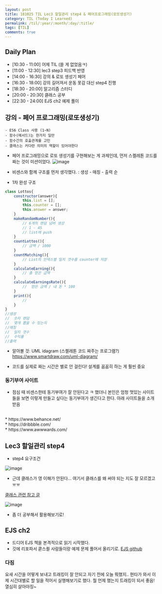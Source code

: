 ```yaml
---
layout: post
title: 181025 TIL Lec3 할일관리 step4 & 페어프로그래밍(로또생성기)
category: TIL (Today I Learned)
permalink: /til/:year/:month/:day/:title/
tags: [TIL]
comments: true
---
```


## Daily Plan
- [10:30 - 11:00] 어제 TIL (쓸 게 없었음ㅋ)
- [11:00 - 12:30] lec3 step3 피드백 반영
- [14:00 - 16:30] 강의 & 로또 생성기 페어
- [16:30 - 18:00] 강의 길어져서 운동 못감 대신 step4 진행
- [18:30 - 20:00] 알고리즘 스터디
- [20:00 - 20:30] 클래스 공부
- [22:30 - 24:00] EJS ch2 예제 풀이

## 강의 - 페어 프로그래밍(로또생성기)

```text
- ES6 Class 사용 (1~N)
- 함수(메서드)는 한가지 일만
- 함수간의 호출관계를 고민 
- 클래스는 커다란 의미의 역할이 있어야한다
```

- 페어 프로그래밍으로 로또 생성기를 구현해보는 게 과제인데, 먼저 스켈레톤 코드를 짜는 것이 미션이었다.
![image](https://user-images.githubusercontent.com/40848630/47539232-36609600-d90a-11e8-8707-a83f32e0218c.png)

- 비센스와 함께 구조를 먼저 생각했다. 
: 생성 - 매칭 - 출력 순

- 1차 완성 구조

```javascript
class Lottos{
    constructor(answer){
        this.list = [];
        this.counter = [];
        this.answer = answer;
    }
    makeRandomNumber(){
        // 6개의 랜덤 넘버 생성
        // 1 - 45
        // list에 push
    }
    countLottos(){
        // 금액 / 1000
    }
    countMatching(){
        // List의 인덱스별 일치 갯수를 counter에 저장
    }
    calculateEarning(){
        // 총 얻은 금액
    }
    calculateEarningsRate(){
        //  얻은 금액 / 내 돈 * 100
    }
    print(){
        // 
    }
}
//생성
//  숫자 랜덤
//  몇개 뽑을 수 있는지
//매칭
//  일치 갯수
//  수익률
//출력
```

- 알아볼 것: UML idagram (스켈레톤 코드 짜주는 프로그램?) https://www.smartdraw.com/uml-diagram/

- 코드를 실제로 짜는 시간은 별로 안 걸린다! 설계를 꼼꼼히 하는 게 훨씬 중요 

### 동기부여 사이트

- 점심 때 비센스한테 동기부여가 잘 안된다고 ㅋ 했더니 본인은 엄청 멋있는 사이트들을 보면 이렇게 만들고 싶다는 동기부여가 생긴다고 한다. 아래 사이트들을 소개 받음
<br>
    * https://www.behance.net/<br>
    * https://dribbble.com/<br>
    * https://www.awwwards.com/<br>


## Lec3 할일관리 step4
- step4 요구조건 

![image](https://user-images.githubusercontent.com/40848630/47539422-5c3a6a80-d90b-11e8-815f-dddf3f14c1fb.png)

- 근데 클래스가 영 이해가 안된다... 여기서 클래스를 왜 써야 되는 지도 잘 모르겠고 ㅠㅠ 

[클래스 관련 참고 글](https://www.sitepoint.com/object-oriented-javascript-deep-dive-es6-classes/)

![image](https://user-images.githubusercontent.com/40848630/47539457-82600a80-d90b-11e8-989d-ba8b82387030.png)

- 좀 더 공부해서 활용해보기로!

## EJS ch2
- 드디어 EJS 책을 본격적으로 읽기 시작했다.
- 깃에 리포파서 콛스퀃 사람들이랑 예제 문제 풀어서 올리기로. [EJS github](https://github.com/childrenOfCrong/EJS_exercises)


### 다짐

 요새 시간을 어떻게 보내고 트래킹이 잘 안되고 자기 전에 오늘 뭐했지.. 현타가 와서 이제 시간대별로 할 일을 적어서 실행해보기로 했다. 뭘 언제 했는지 트래킹이 되서 좋음! 열심히 살아야징~ 